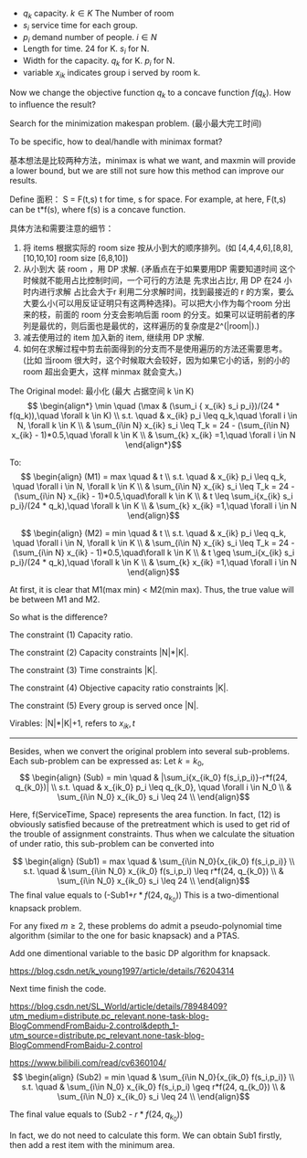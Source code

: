 - $q_k$ capacity. $k\in K$  The Number of room
- $s_i$ service time for each group.
- $p_i$ demand number of people.  $i \in N$
- Length for time.          24 for K. $s_i$ for N.
- Width for the capacity.   $q_k$ for K. $p_i$  for N.
- variable $x_{ik}$ indicates group i served by room k.

Now we change the objective function $q_k$ to a concave function $f(q_k)$. How to influence the result?

Search for the minimization makespan problem. (最小最大完工时间)

To be specific, how to deal/handle with minimax format?

基本想法是比较两种方法，minimax is what we want, and maxmin will provide a lower bound, but we are still not sure how this method can improve our results.

Define 面积： S = F(t,s)  t for time, s for space.
For example, at here, F(t,s) can be t*f(s), where f(s) is a concave function.

具体方法和需要注意的细节：
1. 将 items 根据实际的 room size 按从小到大的顺序排列。(如 [4,4,4,6],[8,8],[10,10,10]  room size [6,8,10])
2. 从小到大 装 room ，用 DP 求解. (矛盾点在于如果要用DP 需要知道时间 这个时候就不能用占比控制时间，一个可行的方法是 先求出占比r, 用 DP 在24 小时内进行求解 占比会大于r 利用二分求解时间，找到最接近的 r 的方案，要么大要么小(可以用反证证明只有这两种选择)。可以把大小作为每个room 分出来的枝，前面的 room 分支会影响后面 room 的分支。如果可以证明前者的序列是最优的，则后面也是最优的，这样遍历的复杂度是2^(|room|).)
3. 减去使用过的 item 加入新的 item, 继续用 DP 求解.
4. 如何在求解过程中剪去前面得到的分支而不是使用遍历的方法还需要思考。(比如 当room 很大时，这个时候取大会较好，因为如果它小的话，别的小的room 超出会更大，这样 minmax 就会变大。)

The Original model:
最小化 (最大 占据空间 k \in K)
$$
\begin{align*}
\min \quad (\max & (\sum_i { x_{ik} s_i p_i})/(24 * f(q_k)),\quad \forall k \in K) \\
s.t. \quad  & x_{ik} p_i \leq q_k,\quad  \forall i \in N, \forall k \in K  \\
& \sum_{i\in N} x_{ik} s_i \leq T_k = 24 - (\sum_{i\in N} x_{ik} - 1)*0.5,\quad \forall k \in K \\
& \sum_{k} x_{ik} =1,\quad \forall i \in N
\end{align*}$$

To:
$$
\begin{align}
(M1) = max \quad & t \\
s.t. \quad  & x_{ik} p_i \leq q_k, \quad \forall i \in N,  \forall k \in K  \\
& \sum_{i\in N} x_{ik} s_i \leq T_k = 24 - (\sum_{i\in N} x_{ik} - 1)*0.5,\quad\forall k \in K \\
& t \leq \sum_i{x_{ik} s_i p_i}/(24 * q_k),\quad  \forall k \in K \\
& \sum_{k} x_{ik} =1,\quad \forall i \in N
\end{align}$$

$$
\begin{align}
(M2) = min \quad & t \\
s.t. \quad  & x_{ik} p_i \leq q_k, \quad \forall i \in N,  \forall k \in K  \\
& \sum_{i\in N} x_{ik} s_i \leq T_k = 24 - (\sum_{i\in N} x_{ik} - 1)*0.5,\quad\forall k \in K \\
& t \geq \sum_i{x_{ik} s_i p_i}/(24 * q_k),\quad  \forall k \in K \\
& \sum_{k} x_{ik} =1,\quad \forall i \in N
\end{align}$$

At first, it is clear that M1(max min) < M2(min max).
Thus, the true value will be between M1 and M2.


So what is the difference?

The constraint (1) Capacity ratio.

The constraint (2) Capacity constraints |N|*|K|.

The constraint (3) Time constraints |K|.

The constraint (4) Objective capacity ratio constraints |K|.

The constraint (5) Every group is served once |N|.

Virables: |N|*|K|+1, refers to $x_{ik},t$

--------------------------------------------
Besides, when we convert the original problem into several sub-problems.
Each sub-problem can be expressed as:
Let $k = k_0$,
$$
\begin{align}
(Sub) = min \quad & |\sum_i{x_{ik_0} f(s_i,p_i)}-r*f(24, q_{k_0})| \\
s.t. \quad  & x_{ik_0} p_i \leq q_{k_0}, \quad \forall i \in N_0  \\
& \sum_{i\in N_0} x_{ik_0} s_i \leq 24 \\
\end{align}$$

Here, f(ServiceTime, Space) represents the area function.
In fact, (12) is obviously satisfied because of the pretreatment which is used to get rid of the trouble of assignment constraints.
Thus when we calculate the situation of under ratio, this sub-problem can be converted into

$$
\begin{align}
(Sub1) = max \quad & \sum_{i\in N_0}{x_{ik_0} f(s_i,p_i)} \\
s.t. \quad  & \sum_{i\in N_0} x_{ik_0} f(s_i,p_i) \leq r*f(24, q_{k_0}) \\
& \sum_{i\in N_0} x_{ik_0} s_i \leq 24 \\
\end{align}$$
The final value equals to (-Sub1+$r*f(24, q_{k_0})$)
This is a two-dimentional knapsack problem.

For any fixed $m\geq 2$, these problems do admit a pseudo-polynomial time algorithm (similar to the one for basic knapsack) and a PTAS.

Add one dimentional variable to the basic DP algorithm for knapsack.

https://blog.csdn.net/k_young1997/article/details/76204314

Next time finish the code.

https://blog.csdn.net/SL_World/article/details/78948409?utm_medium=distribute.pc_relevant.none-task-blog-BlogCommendFromBaidu-2.control&depth_1-utm_source=distribute.pc_relevant.none-task-blog-BlogCommendFromBaidu-2.control

https://www.bilibili.com/read/cv6360104/
$$
\begin{align}
(Sub2) = min \quad & \sum_{i\in N_0}{x_{ik_0} f(s_i,p_i)} \\
s.t. \quad  & \sum_{i\in N_0} x_{ik_0} f(s_i,p_i) \geq r*f(24, q_{k_0}) \\
& \sum_{i\in N_0} x_{ik_0} s_i \leq 24 \\
\end{align}$$

The final value equals to (Sub2 - $r*f(24, q_{k_0})$)

In fact, we do not need to calculate this form.
We can obtain Sub1 firstly, then add a rest item with the minimum area.
